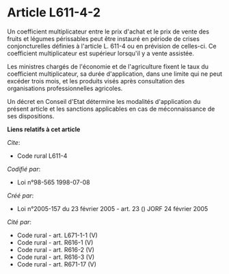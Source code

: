 # Article L611-4-2

Un coefficient multiplicateur entre le prix d'achat et le prix de vente des fruits et légumes périssables peut être instauré
en période de crises conjoncturelles définies à l'article L. 611-4 ou en prévision de celles-ci. Ce coefficient
multiplicateur est supérieur lorsqu'il y a vente assistée.

Les ministres chargés de l'économie et de l'agriculture fixent le taux du coefficient multiplicateur, sa durée d'application,
dans une limite qui ne peut excéder trois mois, et les produits visés après consultation des organisations professionnelles
agricoles.

Un décret en Conseil d'Etat détermine les modalités d'application du présent article et les sanctions applicables en cas de
méconnaissance de ses dispositions.

**Liens relatifs à cet article**

_Cite_:

  - Code rural L611-4

_Codifié par_:

  - Loi n°98-565 1998-07-08

_Créé par_:

  - Loi n°2005-157 du 23 février 2005 - art. 23 () JORF 24 février 2005

_Cité par_:

  - Code rural - art. L671-1-1 (V)
  - Code rural - art. R616-1 (V)
  - Code rural - art. R616-2 (V)
  - Code rural - art. R616-3 (V)
  - Code rural - art. R671-17 (V)
